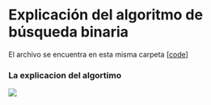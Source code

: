 # Explicación del algoritmo de búsqueda binaria

El archivo se encuentra en esta misma carpeta [[code](https://github.com/gnvidal/Algorithms/blob/7e7774ac2ba10ed961e1228700ee9599d669e634/1.Searching_algorithms/2.Binary_search/Binary_search.py)]

### La explicacion del algortimo

<img src="https://github.com/gnvidal/Algorithms/blob/5eb4a992e8464f511a4f0649793283557698aa32/1.Searching_algorithms/2.Binary_search/Binario.jpg" alt=" "/>
